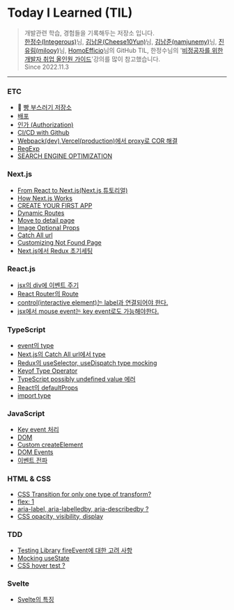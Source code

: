 # Today I Learned (TIL)

> 개발관련 학습, 경험들을 기록해두는 저장소 입니다.  
> [한정수(Integerous)](https://github.com/Integerous/TIL)님, [김남윤(Cheese10Yun)](https://github.com/cheese10yun/TIL)님, [김남준(namjunemy)](https://github.com/namjunemy/TIL)님, [진유림(milooy)](http://milooy.github.io/TIL/)님, [HomoEfficio](https://github.com/HomoEfficio/dev-tips)님의 GitHub TIL, 한정수님의 '[비정공자를 위한 개발자 취업 올인원 가이드](https://www.inflearn.com/course/%EA%B0%9C%EB%B0%9C%EC%9E%90-%EC%B7%A8%EC%97%85-%ED%86%B5%ED%95%A9%ED%8E%B8)'강의를 많이 참고했습니다.  
> Since 2022.11.3

---

### ETC

- 🍞 [빵 부스러기 저장소](https://github.com/ChoJinmok/TIL/blob/master/ETC/BreadCrumbs.md)
- [배포](https://github.com/ChoJinmok/TIL/blob/master/ETC/Deploy.md)
- [인가 (Authorization)](https://github.com/ChoJinmok/TIL/blob/master/ETC/Authorization.md)
- [CI/CD with Github](https://github.com/ChoJinmok/TIL/blob/master/ETC/CICDGithub.md)
- [Webpack(dev),Vercel(production)에서 proxy로 COR 해결](https://github.com/ChoJinmok/TIL/blob/master/ETC/WebpackVercelProxy.md)
- [RegExp](https://github.com/ChoJinmok/TIL/blob/master/ETC/RegExp.md)
- [SEARCH ENGINE OPTIMIZATION](https://github.com/ChoJinmok/TIL/blob/master/ETC/SEO.md)

### Next.js

- [From React to Next.js(Next.js 튜토리얼)](https://github.com/ChoJinmok/TIL/blob/master//Next.js/FromReacttoNextjs.md)
- [How Next.js Works](https://github.com/ChoJinmok/TIL/blob/master//Next.js/HowNextjsWorks.md)
- [CREATE YOUR FIRST APP](https://github.com/ChoJinmok/TIL/blob/master//Next.js/CreateYourFirstApp.md)
- [Dynamic Routes](https://github.com/ChoJinmok/TIL/blob/master/Next.js/DynamicRoutes.md)
- [Move to detail page](https://github.com/ChoJinmok/TIL/blob/master/Next.js/MoveToDetail.md)
- [Image Optional Props](https://github.com/ChoJinmok/TIL/blob/master/Next.js/ImageOptionalProps.md)
- [Catch All url](https://github.com/ChoJinmok/TIL/blob/master/Next.js/CatchAllUrl.md)
- [Customizing Not Found Page](https://github.com/ChoJinmok/TIL/blob/master/Next.js/CustomNotFound.md)
- [Next.js에서 Redux 초기세팅](https://github.com/ChoJinmok/TIL/blob/master/Next.js/ReduxInNext.md)

### React.js

- [jsx의 div에 이벤트 주기](https://github.com/ChoJinmok/TIL/blob/master/React.js/DivEventInJsx.md)
- [React Router의 Route](https://github.com/ChoJinmok/TIL/blob/master/React.js/Route.md)
- [control(interactive element)는 label과 연결되어야 한다.](https://github.com/ChoJinmok/TIL/blob/master/React.js/jsxControlLabel.md)
- [jsx에서 mouse event는 key event로도 가능해야한다.](https://github.com/ChoJinmok/TIL/blob/master/React.js/jsxMouseEventsHaveKeyEvents.md)

### TypeScript

- [event의 type](https://github.com/ChoJinmok/TIL/blob/master/TypeScript/EventType.md)
- [Next.js의 Catch All url에서 type](https://github.com/ChoJinmok/TIL/blob/master/TypeScript/CatchAllUrlType.md)
- [Redux의 useSelector, useDispatch type mocking](https://github.com/ChoJinmok/TIL/blob/master/TypeScript/ReduxTypeMocking.md)
- [Keyof Type Operator](https://github.com/ChoJinmok/TIL/blob/master/TypeScript/KeyofTypes.md)
- [TypeScript possibly undefined value 에러](https://github.com/ChoJinmok/TIL/blob/master/TypeScript/PossiblyUndefined.md)
- [React의 defaultProps](https://github.com/ChoJinmok/TIL/blob/master/TypeScript/defaultProps.md)
- [import type](https://github.com/ChoJinmok/TIL/blob/master/TypeScript/importType.md)

### JavaScript

- [Key event 처리](https://github.com/ChoJinmok/TIL/blob/master/JavaScript/KeyEvent.md)
- [DOM](https://github.com/ChoJinmok/TIL/blob/master/JavaScript/DOM.md)
- [Custom createElement](https://github.com/ChoJinmok/TIL/blob/master/JavaScript/CustomCreateElement.md)
- [DOM Events](https://github.com/ChoJinmok/TIL/blob/master/JavaScript/DOMEvents.md)
- [이벤트 전파](https://github.com/ChoJinmok/TIL/blob/master/JavaScript/EventPropagation.md)

### HTML & CSS

- [CSS Transition for only one type of transform?](https://github.com/ChoJinmok/TIL/blob/master/HTML&CSS/TransitionForTransform.md)
- [flex: 1](https://github.com/ChoJinmok/TIL/blob/master/HTML&CSS/flex1.md)
- [aria-label, aria-labelledby, aria-describedby ?](https://github.com/ChoJinmok/TIL/blob/master/HTML&CSS/ARIA.md)
- [CSS opacity, visibility, display](https://github.com/ChoJinmok/TIL/blob/master/HTML&CSS/OpacityVisibilityDisplay.md)

### TDD

- [Testing Library fireEvent에 대한 고려 사항](https://github.com/ChoJinmok/TIL/blob/master/TDD/ConsiderationsFireEvent.md)
- [Mocking useState](https://github.com/ChoJinmok/TIL/blob/master/TDD/MockingUseState.md)
- [CSS hover test ?](https://github.com/ChoJinmok/TIL/blob/master/TDD/CssHoverTest.md)

### Svelte

- [Svelte의 특징](https://github.com/ChoJinmok/TIL/blob/master/Svelte/feature.md)
